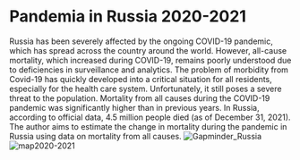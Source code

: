 # Pandemia in Russia 2020-2021
Russia has been severely affected by the ongoing COVID-19 pandemic, which has spread across the country around the world. However, all-cause mortality, which increased during COVID-19, remains poorly understood due to deficiencies in surveillance and analytics. The problem of morbidity from Covid-19 has quickly developed into a critical situation for all residents, especially for the health care system. Unfortunately, it still poses a severe threat to the population. Mortality from all causes during the COVID-19 pandemic was significantly higher than in previous years. In Russia, according to official data, 4.5 million people died (as of December 31, 2021). The author aims to estimate the change in mortality during the pandemic in Russia using data on mortality from all causes.
![Gapminder_Russia](https://user-images.githubusercontent.com/111016896/199612344-88ecaae7-4004-461f-af97-42e6b35cd097.gif)
![map2020-2021](https://user-images.githubusercontent.com/111016896/199612353-57b80092-b3d2-4649-bec8-9504488cf0ed.gif)
